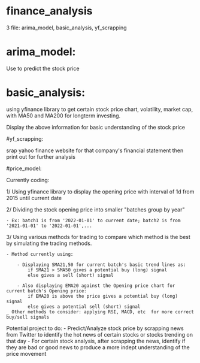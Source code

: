 # finance_analysis
3 file: arima_model, basic_analysis, yf_scrapping

# arima_model:

Use to predict the stock price

# basic_analysis:

using yfinance library to get certain stock price chart, volatility, market cap, with MA50 and MA200 for longterm investing. 

Display the above information for basic understanding of the stock price

#yf_scrapping:

srap yahoo finance website for that company's financial statement then print out for further analysis

#price_model:

Currently coding: 

1/ Using yfinance library to display the opening price with interval of 1d from 2015 until current date 

2/ Dividing the stock opening price into smaller "batches group by year"

	- Ex: batch1 is from '2022-01-01' to current date; batch2 is from '2021-01-01' to '2022-01-01',...

3/ Using various methods for trading to compare which method is the best by simulating the trading methods.

	- Method currently using: 
		
		- Displaying SMA21,50 for current batch's basic trend lines as:
			if SMA21 > SMA50 gives a potential buy (long) signal
			else gives a sell (short) signal

		- Also displaying EMA20 against the Opening price chart for current batch's Opening price:
			if EMA20 is above the price gives a potential buy (long) signal 
			else gives a potential sell (short) signal
	_ Other methods to consider: applying RSI, MACD, etc  for more correct buy/sell signals

Potential project to do:
	- Predict/Analyze stock price by scrapping news from Twitter to identify the hot news of certain stocks or stocks trending on that day
	- For certain stock analysis, after scrapping the news, identify if they are bad or good news to produce a more indept understanding of the price movement 